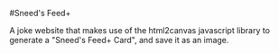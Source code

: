 #Sneed's Feed+

A joke website that makes use of the html2canvas javascript library to generate a "Sneed's Feed+ Card", and save it as an image.
